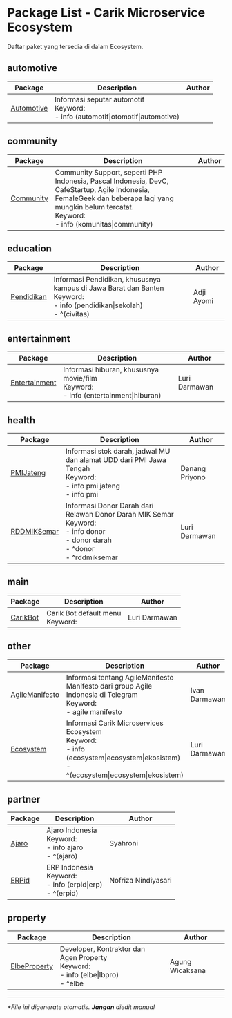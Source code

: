 # Package List - Carik Microservice Ecosystem
Daftar paket yang tersedia di dalam Ecosystem.


## automotive
| Package | Description | Author |
|---|---|---|
|[Automotive](../data/automotive/Automotive)|Informasi seputar automotif<br>Keyword:<br />- info (automotif\|otomotif\|automotive)||

## community
| Package | Description | Author |
|---|---|---|
|[Community](../data/community/Community)|Community Support, seperti PHP Indonesia, Pascal Indonesia, DevC, CafeStartup, Agile Indonesia, FemaleGeek dan beberapa lagi yang mungkin belum tercatat.<br>Keyword:<br />- info (komunitas\|community)||

## education
| Package | Description | Author |
|---|---|---|
|[Pendidikan](../data/education/Pendidikan)|Informasi Pendidikan, khususnya kampus di Jawa Barat dan Banten<br>Keyword:<br />- info (pendidikan\|sekolah)<br />- ^(civitas)|Adji Ayomi|

## entertainment
| Package | Description | Author |
|---|---|---|
|[Entertainment](../data/entertainment/Entertainment)|Informasi hiburan, khususnya movie/film<br>Keyword:<br />- info (entertainment\|hiburan)|Luri Darmawan|

## health
| Package | Description | Author |
|---|---|---|
|[PMIJateng](../data/health/PMIJateng)|Informasi stok darah, jadwal MU dan alamat UDD dari PMI Jawa Tengah<br>Keyword:<br />- info pmi jateng<br />- info pmi|Danang Priyono|
|[RDDMIKSemar](../data/health/RDDMIKSemar)|Informasi Donor Darah dari Relawan Donor Darah MIK Semar<br>Keyword:<br />- info donor<br />- donor darah<br />- ^donor<br />- ^rddmiksemar|Luri Darmawan|

## main
| Package | Description | Author |
|---|---|---|
|[CarikBot](../data/main/CarikBot)|Carik Bot default menu<br>Keyword:|Luri Darmawan|

## other
| Package | Description | Author |
|---|---|---|
|[AgileManifesto](../data/other/AgileManifesto)|Informasi tentang AgileManifesto Manifesto dari group Agile Indonesia di Telegram<br>Keyword:<br />- agile manifesto|Ivan Darmawan|
|[Ecosystem](../data/other/Ecosystem)|Informasi Carik Microservices Ecosystem<br>Keyword:<br />- info (ecosystem\|ecosystem\|ekosistem)<br />- ^(ecosystem\|ecosystem\|ekosistem)|Luri Darmawan|

## partner
| Package | Description | Author |
|---|---|---|
|[Ajaro](../data/partner/Ajaro)|Ajaro Indonesia<br>Keyword:<br />- info ajaro<br />- ^(ajaro)|Syahroni|
|[ERPid](../data/partner/ERPid)|ERP Indonesia<br>Keyword:<br />- info (erpid\|erp)<br />- ^(erpid)|Nofriza Nindiyasari|

## property
| Package | Description | Author |
|---|---|---|
|[ElbeProperty](../data/property/ElbeProperty)|Developer, Kontraktor dan Agen Property<br>Keyword:<br />- info (elbe\|lbpro)<br />- ^elbe|Agung Wicaksana|

___
_*File ini digenerate otomatis. **Jangan** diedit manual_